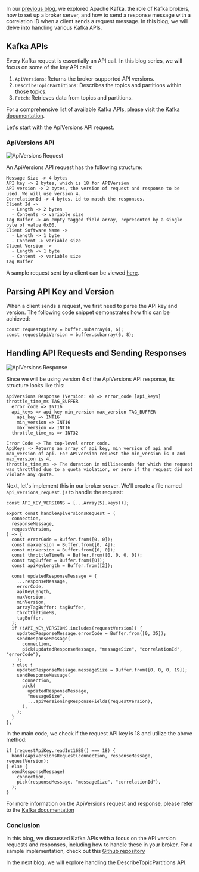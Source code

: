 In our [previous blog](apache_kafka_from_scratch_part_0), we explored Apache Kafka, the role of Kafka brokers, how to set up a broker server, and how to send a response message with a correlation ID when a client sends a request message. In this blog, we will delve into handling various Kafka APIs.

## Kafka APIs
Every Kafka request is essentially an API call. In this blog series, we will focus on some of the key API calls:

1. `ApiVersions`: Returns the broker-supported API versions.
2. `DescribeTopicPartitions`:  Describes the topics and partitions within those topics.
3. `Fetch`: Retrieves data from topics and partitions.

For a comprehensive list of available Kafka APIs, please visit the [Kafka documentation](https://kafka.apache.org/protocol.html#protocol_api_keys).

Let's start with the ApiVersions API request.

### ApiVersions API

![ApiVersions Request](/assets/ApiVersionsRequest.png "ApiVersions Request sent by client")

An ApiVersions API request has the following structure:

```
Message Size -> 4 bytes
API key -> 2 bytes, which is 18 for APIVersion
API version -> 2 bytes, the version of request and response to be used. We will use version 4.
CorrelationId -> 4 bytes, id to match the responses.
Client Id -> 
  - Length -> 2 bytes
  - Contents -> variable size
Tag Buffer -> An empty tagged field array, represented by a single byte of value 0x00.
Client Software Name ->
  - Length -> 1 byte
  - Content -> variable size
Client Version ->
  - Length -> 1 byte
  - Content -> variable size
Tag Buffer
```

A sample request sent by a client can be viewed [here](https://binspec.org/kafka-api-versions-request-v4).

## Parsing API Key and Version

When a client sends a request, we first need to parse the API key and version. The following code snippet demonstrates how this can be achieved:

```
const requestApiKey = buffer.subarray(4, 6);
const requestApiVersion = buffer.subarray(6, 8);
```

## Handling API Requests and Sending Responses

![ApiVersions Response](/assets/ApiVersionsRequest.png "ApiVersions Response sent by kafka broker")

Since we will be using version 4 of the ApiVersions API response, its structure looks like this:

```
ApiVersions Response (Version: 4) => error_code [api_keys] throttle_time_ms TAG_BUFFER 
  error_code => INT16
  api_keys => api_key min_version max_version TAG_BUFFER 
    api_key => INT16
    min_version => INT16
    max_version => INT16
  throttle_time_ms => INT32

Error Code -> The top-level error code.
ApiKeys -> Returns an array of api key, min_version of api and max_version of api. For APIVersion request the min_version is 0 and max_version is 4.
throttle_time_ms -> The duration in milliseconds for which the request was throttled due to a quota violation, or zero if the request did not violate any quota.
```

Next, let's implement this in our broker server. We'll create a file named `api_versions_request.js` to handle the request:

```
const API_KEY_VERSIONS = [...Array(5).keys()];

export const handleApiVersionsRequest = (
  connection,
  responseMessage,
  requestVersion,
) => {
  const errorCode = Buffer.from([0, 0]);
  const maxVersion = Buffer.from([0, 4]);
  const minVersion = Buffer.from([0, 0]);
  const throttleTimeMs = Buffer.from([0, 0, 0, 0]);
  const tagBuffer = Buffer.from([0]);
  const apiKeyLength = Buffer.from([2]);
  
  const updatedResponseMessage = {
    ...responseMessage,
    errorCode,
    apiKeyLength,
    maxVersion,
    minVersion,
    arrayTagBuffer: tagBuffer,
    throttleTimeMs,
    tagBuffer,
  };
  if (!API_KEY_VERSIONS.includes(requestVersion)) {
    updatedResponseMessage.errorCode = Buffer.from([0, 35]);
    sendResponseMessage(
      connection,
      pick(updatedResponseMessage, "messageSize", "correlationId", "errorCode"),
    );
  } else {
    updatedResponseMessage.messageSize = Buffer.from([0, 0, 0, 19]);
    sendResponseMessage(
      connection,
      pick(
        updatedResponseMessage,
        "messageSize",
        ...apiVersioningResponseFields(requestVersion),
      ),
    );
  }
};
```

In the main code, we check if the request API key is 18 and utilize the above method:

```
if (requestApiKey.readInt16BE() === 18) {
  handleApiVersionsRequest(connection, responseMessage, requestVersion);
} else {
  sendResponseMessage(
    connection,
    pick(responseMessage, "messageSize", "correlationId"),
  );
}
```

For more information on the ApiVersions request and response, please refer to the [Kafka documentation](https://kafka.apache.org/protocol.html#The_Messages_ApiVersions)

### Conclusion
In this blog, we discussed Kafka APIs with a focus on the API version requests and responses, including how to handle these in your broker. For a sample implementation, check out this [Github repository](https://github.com/abhirampai/codecrafters-kafka-javascript/commit/0aa0b63068d6c1eda16375c690283c36e64171f3#diff-5f5ac547707d85825f5ce55d9deb200422b29d711b82263eb4bd3a1cab6a661a)

In the next blog, we will explore handling the DescribeTopicPartitions API.

